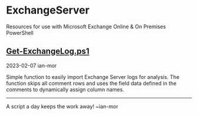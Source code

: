# ExchangeServer
Resources for use with Microsoft Exchange Online &amp; On Premises PowerShell

## [Get-ExchangeLog.ps1](Get-ExchangeLog)

2023-02-07
ian-mor

Simple function to easily import Exchange Server logs for analysis.  The function skips all comment rows and uses the field data defined in the comments to dynamically assign column names.


    
---

A script a day keeps the work away!  ~ian-mor
